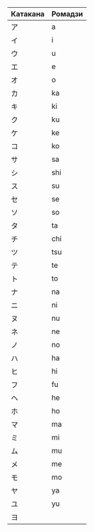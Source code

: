 | Катакана | Ромадзи |
|-----------|----------|
| ア | a |
| イ | i |
| ウ | u |
| エ | e |
| オ | o |
| カ | ka |
| キ | ki |
| ク | ku |
| ケ | ke |
| コ | ko |
| サ | sa |
| シ | shi |
| ス | su |
| セ | se |
| ソ | so |
| タ | ta |
| チ | chi |
| ツ | tsu |
| テ | te |
| ト | to |
| ナ | na |
| ニ | ni |
| ヌ | nu |
| ネ | ne |
| ノ | no |
| ハ | ha |
| ヒ | hi |
| フ | fu |
| ヘ | he |
| ホ | ho |
| マ | ma |
| ミ | mi |
| ム | mu |
| メ | me |
| モ | mo |
| ヤ | ya |
| ユ | yu |
| ヨ
